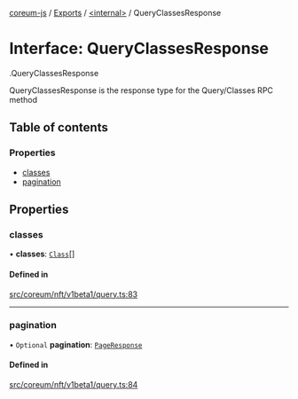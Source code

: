 [coreum-js](../README.md) / [Exports](../modules.md) / [<internal\>](../modules/internal_.md) / QueryClassesResponse

# Interface: QueryClassesResponse

[<internal>](../modules/internal_.md).QueryClassesResponse

QueryClassesResponse is the response type for the Query/Classes RPC method

## Table of contents

### Properties

- [classes](internal_.QueryClassesResponse.md#classes)
- [pagination](internal_.QueryClassesResponse.md#pagination)

## Properties

### classes

• **classes**: [`Class`](../modules/internal_.md#class-1)[]

#### Defined in

[src/coreum/nft/v1beta1/query.ts:83](https://github.com/CooperFoundation/coreum-js/blob/d106c53/src/coreum/nft/v1beta1/query.ts#L83)

___

### pagination

• `Optional` **pagination**: [`PageResponse`](../modules/internal_.md#pageresponse-3)

#### Defined in

[src/coreum/nft/v1beta1/query.ts:84](https://github.com/CooperFoundation/coreum-js/blob/d106c53/src/coreum/nft/v1beta1/query.ts#L84)
